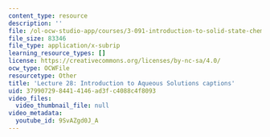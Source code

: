 ```yaml
---
content_type: resource
description: ''
file: /ol-ocw-studio-app/courses/3-091-introduction-to-solid-state-chemistry-fall-2018/9SvAZgd0J_A_captions.webvtt
file_size: 83346
file_type: application/x-subrip
learning_resource_types: []
license: https://creativecommons.org/licenses/by-nc-sa/4.0/
ocw_type: OCWFile
resourcetype: Other
title: 'Lecture 28: Introduction to Aqueous Solutions captions'
uid: 37990729-8441-4146-ad3f-c4088c4f8093
video_files:
  video_thumbnail_file: null
video_metadata:
  youtube_id: 9SvAZgd0J_A
---
```

